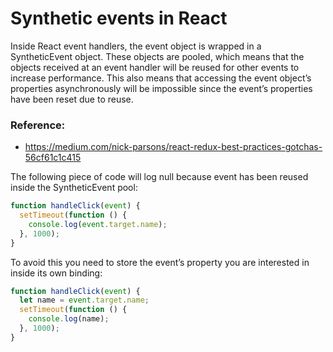 # Synthetic events in React
Inside React event handlers, the event object is wrapped in a SyntheticEvent object.
These objects are pooled, which means that the objects received at an event handler will be reused for other events to increase performance.
This also means that accessing the event object’s properties asynchronously will be impossible since the event’s properties have been reset due to reuse.
### Reference:
- https://medium.com/nick-parsons/react-redux-best-practices-gotchas-56cf61c1c415

The following piece of code will log null because event has been reused inside the SyntheticEvent pool:
```javascript
function handleClick(event) {
  setTimeout(function () {
    console.log(event.target.name);
  }, 1000);
}
```
To avoid this you need to store the event’s property you are interested in inside its own binding:
```javascript
function handleClick(event) {
  let name = event.target.name;
  setTimeout(function () {
    console.log(name);
  }, 1000);
}
```
